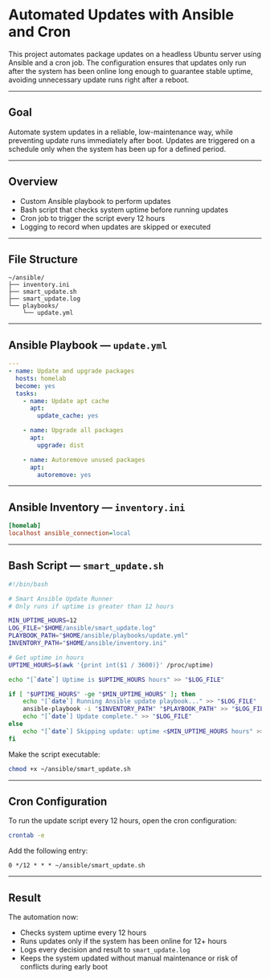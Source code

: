 # Automated Updates with Ansible and Cron

This project automates package updates on a headless Ubuntu server using Ansible and a cron job. The configuration ensures that updates only run after the system has been online long enough to guarantee stable uptime, avoiding unnecessary update runs right after a reboot.

---

## Goal
Automate system updates in a reliable, low-maintenance way, while preventing update runs immediately after boot. Updates are triggered on a schedule only when the system has been up for a defined period.

---

## Overview
- Custom Ansible playbook to perform updates
- Bash script that checks system uptime before running updates
- Cron job to trigger the script every 12 hours
- Logging to record when updates are skipped or executed

---

## File Structure
```
~/ansible/
├── inventory.ini
├── smart_update.sh
├── smart_update.log
└── playbooks/
    └── update.yml
```

---

## Ansible Playbook — `update.yml`
```yaml
---
- name: Update and upgrade packages
  hosts: homelab
  become: yes
  tasks:
    - name: Update apt cache
      apt:
        update_cache: yes

    - name: Upgrade all packages
      apt:
        upgrade: dist

    - name: Autoremove unused packages
      apt:
        autoremove: yes
```

---

## Ansible Inventory — `inventory.ini`
```ini
[homelab]
localhost ansible_connection=local
```

---

## Bash Script — `smart_update.sh`
```bash
#!/bin/bash

# Smart Ansible Update Runner
# Only runs if uptime is greater than 12 hours

MIN_UPTIME_HOURS=12
LOG_FILE="$HOME/ansible/smart_update.log"
PLAYBOOK_PATH="$HOME/ansible/playbooks/update.yml"
INVENTORY_PATH="$HOME/ansible/inventory.ini"

# Get uptime in hours
UPTIME_HOURS=$(awk '{print int($1 / 3600)}' /proc/uptime)

echo "[`date`] Uptime is $UPTIME_HOURS hours" >> "$LOG_FILE"

if [ "$UPTIME_HOURS" -ge "$MIN_UPTIME_HOURS" ]; then
    echo "[`date`] Running Ansible update playbook..." >> "$LOG_FILE"
    ansible-playbook -i "$INVENTORY_PATH" "$PLAYBOOK_PATH" >> "$LOG_FILE" 2>&1
    echo "[`date`] Update complete." >> "$LOG_FILE"
else
    echo "[`date`] Skipping update: uptime <$MIN_UPTIME_HOURS hours" >> "$LOG_FILE"
fi
```

Make the script executable:
```bash
chmod +x ~/ansible/smart_update.sh
```

---

## Cron Configuration
To run the update script every 12 hours, open the cron configuration:
```bash
crontab -e
```
Add the following entry:
```cron
0 */12 * * * ~/ansible/smart_update.sh
```

---

## Result
The automation now:
- Checks system uptime every 12 hours  
- Runs updates only if the system has been online for 12+ hours  
- Logs every decision and result to `smart_update.log`  
- Keeps the system updated without manual maintenance or risk of conflicts during early boot  

